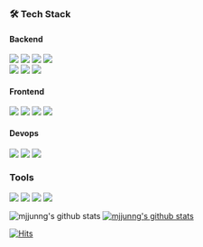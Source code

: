 

### 🛠 Tech Stack
#### Backend
<img src="https://img.shields.io/badge/Spring Boot-6DB33F?style=flat-square&logo=Spring Boot&logoColor=white"/></a>
<img src="https://img.shields.io/badge/Spring Cloud-6DB33F?style=flat-square&logo=Spring&logoColor=white"/></a>
<img src="https://img.shields.io/badge/flask-000000?style=flat-square&logo=Flask&logoColor=white"/></a>
<img src="https://img.shields.io/badge/C-A8B9CC?style=flat-square&logo=C&logoColor=white"/></a><br/>
<img src="https://img.shields.io/badge/MySQL-4479A1?style=flat-square&logo=mysql&logoColor=white"/></a> 
<img src="https://img.shields.io/badge/Oracle-F80000?style=flat-square&logo=oracle&logoColor=white"/></a> 
<img src="https://img.shields.io/badge/Firebase-FFCA28?style=flat-square&logo=firebase&logoColor=white"/></a> 
<br/>

#### Frontend
<img src="https://img.shields.io/badge/Android-3DDC84?style=flat-square&logo=Android&logoColor=white"/></a>
<img src="https://img.shields.io/badge/JavaScript-F7DF1E?style=flat-square&logo=JavaScript&logoColor=white"/></a>
<img src="https://img.shields.io/badge/XPlatform-FF9E0F?style=flat-square&logo=XPlatform&logoColor=white"/></a>
<img src="https://img.shields.io/badge/Nexacro-9999FF?style=flat-square&logo=Nexacro&logoColor=white"/></a>


#### Devops
<img src="https://img.shields.io/badge/Docker-2496ED?style=flat-square&logo=docker&logoColor=white"/></a> 
<img src="https://img.shields.io/badge/Amazon EC2-FF9900?style=flat-square&logo=Amazon EC2&logoColor=white"/></a> 
<img src="https://img.shields.io/badge/Amazon RDS-527FFF?style=flat-square&logo=Amazon RDS&logoColor=white"/></a> 


### Tools
<img src="https://img.shields.io/badge/GitHub-181717?style=flat-square&logo=github&logoColor=white"/></a>
<img src="https://img.shields.io/badge/Trello-0052CC?style=flat-square&logo=Trello&logoColor=white"/></a> 
<img src="https://img.shields.io/badge/Postman-FF6C37?style=flat-square&logo=Postman&logoColor=white"/></a> 
<img src="https://img.shields.io/badge/Notion-000000?style=flat-square&logo=Notion&logoColor=white"/></a> 


![mjjunng's github stats](https://github-readme-stats.vercel.app/api?username=mjjunng&show_icons=true&theme=vue)
[![mjjunng's github stats](https://github-readme-stats.vercel.app/api/top-langs/?username=mjjunng&show_icons=true&hide_border=true&title_color=004386&icon_color=004386&layout=compact)](https://github.com/mjjunng)

[![Hits](https://hits.seeyoufarm.com/api/count/incr/badge.svg?url=https%3A%2F%2Fgithub.com%2Fmjjuung%2Fmjjuung&count_bg=%237F837C&title_bg=%23555555&icon=github.svg&icon_color=%23E7E7E7&title=hits&edge_flat=false)](https://hits.seeyoufarm.com)
